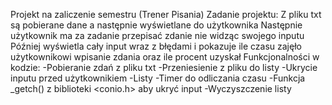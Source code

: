 Projekt na zaliczenie semestru (Trener Pisania)
Zadanie projektu:
Z pliku txt są pobierane dane a następnie wyświetlane do użytkownika
Następnie użytkownik ma za zadanie przepisać zdanie nie widząc swojego inputu
Później wyświetla cały input wraz z błędami i pokazuje ile czasu zajęło użytkownikowi wpisanie zdania oraz ile procent uzyskał
Funkcjonalności w kodzie:
-Pobieranie zdań z pliku txt
-Przeniesienie z pliku do listy
-Ukrycie inputu przed użytkownikiem
-Listy
-Timer do odliczania czasu
-Funkcja _getch() z biblioteki <conio.h> aby ukryć input
-Wyczyszczenie listy

